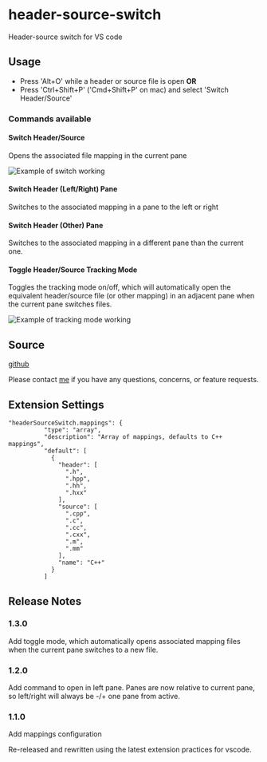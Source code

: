 # header-source-switch
Header-source switch for VS code

## Usage

* Press 'Alt+O' while a header or source file is open
**OR**
* Press 'Ctrl+Shift+P' ('Cmd+Shift+P' on mac) and select 'Switch Header/Source'

### Commands available 

#### Switch Header/Source

Opens the associated file mapping in the current pane

![Example of switch working](gifs/switch_example.gif?raw=true "Switch Example")

#### Switch Header (Left/Right) Pane

Switches to the associated mapping in a pane to the left or right

#### Switch Header (Other) Pane

Switches to the associated mapping in a different pane than the current one.

#### Toggle Header/Source Tracking Mode 

Toggles the tracking mode on/off, which will automatically open the equivalent header/source file (or other mapping) in an adjacent pane when the current pane switches files.

![Example of tracking mode working](gifs/tracker_example.gif?raw=true "Tracking Mode Example")

## Source

[github](https://github.com/ryzngard/header-source-switch)

Please contact [me](mailto:ryzngard@live.com) if you have any questions, concerns, or feature requests.

## Extension Settings

```
"headerSourceSwitch.mappings": {
          "type": "array",
          "description": "Array of mappings, defaults to C++ mappings",
          "default": [
            {
              "header": [
                ".h",
                ".hpp",
                ".hh",
                ".hxx"
              ],
              "source": [
                ".cpp",
                ".c",
                ".cc",
                ".cxx",
                ".m",
                ".mm"
              ],
              "name": "C++"
            }
          ]
```

## Release Notes

### 1.3.0

Add toggle mode, which automatically opens associated mapping files when the current pane switches to a new file. 

### 1.2.0

Add command to open in left pane. Panes are now relative to current pane, so left/right will always be -/+ one pane from active.

### 1.1.0

Add mappings configuration

Re-released and rewritten using the latest extension practices for vscode.

